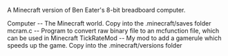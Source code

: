 A Minecraft version of Ben Eater's 8-bit breadboard computer.

Computer    -- The Minecraft world. Copy into the .minecraft/saves folder
mcram.c     -- Program to convert raw binary file to an mcfunction file, which can be used in Minecraft
TickRateMod -- My mod to add a gamerule which speeds up the game. Copy into the .minecraft/versions folder
